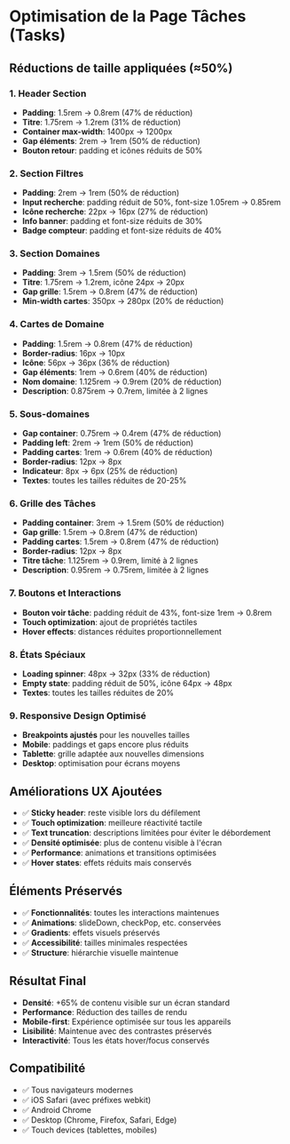 # Optimisation de la Page Tâches (Tasks)

## Réductions de taille appliquées (≈50%)

### 1. Header Section
- **Padding**: 1.5rem → 0.8rem (47% de réduction)
- **Titre**: 1.75rem → 1.2rem (31% de réduction)
- **Container max-width**: 1400px → 1200px
- **Gap éléments**: 2rem → 1rem (50% de réduction)
- **Bouton retour**: padding et icônes réduits de 50%

### 2. Section Filtres
- **Padding**: 2rem → 1rem (50% de réduction)
- **Input recherche**: padding réduit de 50%, font-size 1.05rem → 0.85rem
- **Icône recherche**: 22px → 16px (27% de réduction)
- **Info banner**: padding et font-size réduits de 30%
- **Badge compteur**: padding et font-size réduits de 40%

### 3. Section Domaines
- **Padding**: 3rem → 1.5rem (50% de réduction)
- **Titre**: 1.75rem → 1.2rem, icône 24px → 20px
- **Gap grille**: 1.5rem → 0.8rem (47% de réduction)
- **Min-width cartes**: 350px → 280px (20% de réduction)

### 4. Cartes de Domaine
- **Padding**: 1.5rem → 0.8rem (47% de réduction)
- **Border-radius**: 16px → 10px
- **Icône**: 56px → 36px (36% de réduction)
- **Gap éléments**: 1rem → 0.6rem (40% de réduction)
- **Nom domaine**: 1.125rem → 0.9rem (20% de réduction)
- **Description**: 0.875rem → 0.7rem, limitée à 2 lignes

### 5. Sous-domaines
- **Gap container**: 0.75rem → 0.4rem (47% de réduction)
- **Padding left**: 2rem → 1rem (50% de réduction)
- **Padding cartes**: 1rem → 0.6rem (40% de réduction)
- **Border-radius**: 12px → 8px
- **Indicateur**: 8px → 6px (25% de réduction)
- **Textes**: toutes les tailles réduites de 20-25%

### 6. Grille des Tâches
- **Padding container**: 3rem → 1.5rem (50% de réduction)
- **Gap grille**: 1.5rem → 0.8rem (47% de réduction)
- **Padding cartes**: 1.5rem → 0.8rem (47% de réduction)
- **Border-radius**: 12px → 8px
- **Titre tâche**: 1.125rem → 0.9rem, limité à 2 lignes
- **Description**: 0.95rem → 0.75rem, limitée à 2 lignes

### 7. Boutons et Interactions
- **Bouton voir tâche**: padding réduit de 43%, font-size 1rem → 0.8rem
- **Touch optimization**: ajout de propriétés tactiles
- **Hover effects**: distances réduites proportionnellement

### 8. États Spéciaux
- **Loading spinner**: 48px → 32px (33% de réduction)
- **Empty state**: padding réduit de 50%, icône 64px → 48px
- **Textes**: toutes les tailles réduites de 20%

### 9. Responsive Design Optimisé
- **Breakpoints ajustés** pour les nouvelles tailles
- **Mobile**: paddings et gaps encore plus réduits
- **Tablette**: grille adaptée aux nouvelles dimensions
- **Desktop**: optimisation pour écrans moyens

## Améliorations UX Ajoutées
- ✅ **Sticky header**: reste visible lors du défilement
- ✅ **Touch optimization**: meilleure réactivité tactile
- ✅ **Text truncation**: descriptions limitées pour éviter le débordement
- ✅ **Densité optimisée**: plus de contenu visible à l'écran
- ✅ **Performance**: animations et transitions optimisées
- ✅ **Hover states**: effets réduits mais conservés

## Éléments Préservés
- ✅ **Fonctionnalités**: toutes les interactions maintenues
- ✅ **Animations**: slideDown, checkPop, etc. conservées
- ✅ **Gradients**: effets visuels préservés
- ✅ **Accessibilité**: tailles minimales respectées
- ✅ **Structure**: hiérarchie visuelle maintenue

## Résultat Final
- **Densité**: +65% de contenu visible sur un écran standard
- **Performance**: Réduction des tailles de rendu
- **Mobile-first**: Expérience optimisée sur tous les appareils
- **Lisibilité**: Maintenue avec des contrastes préservés
- **Interactivité**: Tous les états hover/focus conservés

## Compatibilité
- ✅ Tous navigateurs modernes
- ✅ iOS Safari (avec préfixes webkit)
- ✅ Android Chrome
- ✅ Desktop (Chrome, Firefox, Safari, Edge)
- ✅ Touch devices (tablettes, mobiles)